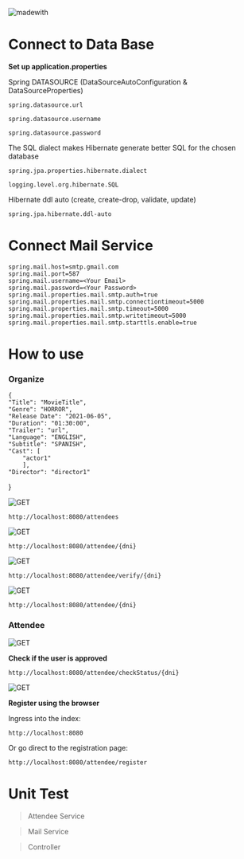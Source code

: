 ![madewith](https://img.shields.io/badge/made%20with-SpringBoot-green?logo=spring&style=for-the-badge)

# Connect to Data Base

**Set up application.properties**

Spring DATASOURCE (DataSourceAutoConfiguration & DataSourceProperties)

    spring.datasource.url
    
    spring.datasource.username
    
    spring.datasource.password

The SQL dialect makes Hibernate generate better SQL for the chosen database

    spring.jpa.properties.hibernate.dialect
    
    logging.level.org.hibernate.SQL

Hibernate ddl auto (create, create-drop, validate, update)

    spring.jpa.hibernate.ddl-auto

# Connect Mail Service

    spring.mail.host=smtp.gmail.com
    spring.mail.port=587
    spring.mail.username=<Your Email>
    spring.mail.password=<Your Password>
    spring.mail.properties.mail.smtp.auth=true
    spring.mail.properties.mail.smtp.connectiontimeout=5000
    spring.mail.properties.mail.smtp.timeout=5000
    spring.mail.properties.mail.smtp.writetimeout=5000
    spring.mail.properties.mail.smtp.starttls.enable=true

# How to use

### **Organize**

    {
    "Title": "MovieTitle",
    "Genre": "HORROR",
    "Release Date": "2021-06-05",
    "Duration": "01:30:00",
    "Trailer": "url",
    "Language": "ENGLISH",
    "Subtitle": "SPANISH",
    "Cast": [
        "actor1"
        ],
    "Director": "director1"
}

![GET](https://img.shields.io/badge/method-GET-%3CCOLOR%3E.svg)

    http://localhost:8080/attendees

![GET](https://img.shields.io/badge/method-GET-%3CCOLOR%3E.svg)

    http://localhost:8080/attendee/{dni}


![GET](https://img.shields.io/badge/method-POST-yellow.svg)

    http://localhost:8080/attendee/verify/{dni}


![GET](https://img.shields.io/badge/method-DELETE-red.svg)

    http://localhost:8080/attendee/{dni}

### **Attendee**

![GET](https://img.shields.io/badge/method-GET-%3CCOLOR%3E.svg)

**Check if the user is approved**

    http://localhost:8080/attendee/checkStatus/{dni}

![GET](https://img.shields.io/badge/method-POST-yellow.svg)

**Register using the browser**

Ingress into the index:

    http://localhost:8080

Or go direct to the registration page:

    http://localhost:8080/attendee/register

# Unit Test

>Attendee Service

>Mail Service

>Controller



